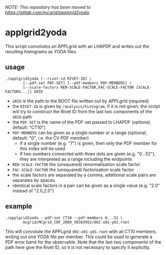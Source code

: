 *NOTE: This repository has been moved to https://gitlab.com/mcgrid/applgrid2yoda.*

# applgrid2yoda
This script convolutes an APPLgrid with an LHAPDF and writes out the resulting histograms as YODA files.

## usage

```
./applgrid2yoda [--rivet-id RIVET-ID] \
        [--pdf-set PDF-SET] [--pdf-members PDF-MEMBERS] \
        [--scale-factors REN-SCALE-FACTOR,FAC-SCALE-FACTOR [SCALE-FACTORS...]] GRID
```

- `GRID` is the path to the ROOT file written out by APPLgrid (required)
- the `RIVET-ID` is given by `/analysis/histogram`, if it is not given, the script will try to construct the Rivet ID from the last two components of the `GRID` path
- the `PDF-SET` is the name of the PDF set passed to LHAPDF (optional, default: "CT10")
- `PDF-MEMBERS` can be given as a single number or a range (optional, default: "0", i.e. the CV PDF member)
    - if a single number (e.g. "7") is given, then only the PDF member for this index will be used
    - if two numbers connected with three dots are given (e.g. "0...52"), they are interpreted as a range including the endpoints
- `REN-SCALE-FACTOR` the (unsquared) renormalisation scale factor
- `FAC-SCALE-FACTOR` the (unsquared) factorisation scale factor
- the scale factors are separated by a comma, additional scale pairs are separates by spaces
- identical scale factors in a pair can be given as a single value (e.g. "2.0" instead of "2.0,2.0")
    
## example

```
./applgrid2yoda --pdf-set CT10 --pdf-members 0...52 \
        mcgrid/MCgrid_CDF_2009_S8383952/d02-x01-y01.root
```

This will convolute the APPLgrid `d02-x01-y01.root` with all CT10 members, writing out one YODA file per member.
This could be used to generate a PDF error band for the observable.
Note that the last two components of the path here give the Rivet ID, so it is not necessary to specify it explicitly.
